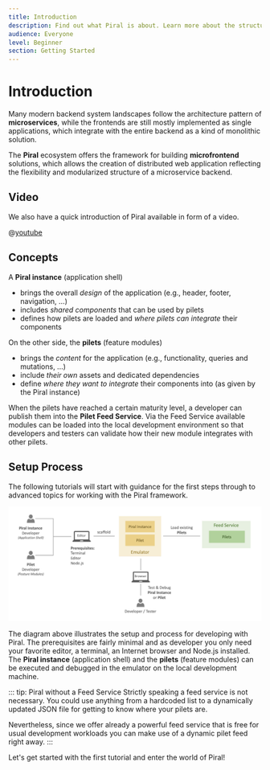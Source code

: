```yaml
---
title: Introduction
description: Find out what Piral is about. Learn more about the structure of our tutorials.
audience: Everyone
level: Beginner
section: Getting Started
---
```


# Introduction

Many modern backend system landscapes follow the architecture pattern of **microservices**, while the frontends are still mostly implemented as single applications, which integrate with the entire backend as a kind of monolithic solution.

The **Piral** ecosystem offers the framework for building **microfrontend** solutions, which allows the creation of distributed web application reflecting the flexibility and modularized structure of a microservice backend.

## Video

We also have a quick introduction of Piral available in form of a video.

@[youtube](https://youtu.be/ltTXWEwhSiY)

## Concepts

A **Piral instance** (application shell)

- brings the overall *design* of the application (e.g., header, footer, navigation, ...)
- includes *shared components* that can be used by pilets
- defines how pilets are loaded and *where pilets can integrate* their components

On the other side, the **pilets** (feature modules)

- brings the *content* for the application (e.g., functionality, queries and mutations, ...)
- include *their own* assets and dedicated dependencies
- define *where they want to integrate* their components into (as given by the Piral instance)

When the pilets have reached a certain maturity level, a developer can publish them into the **Pilet Feed Service**. Via the Feed Service available modules can be loaded into the local development environment so that developers and testers can validate how their new module integrates with other pilets.

## Setup Process

The following tutorials will start with guidance for the first steps through to advanced topics for working with the Piral framework.

![Classic Frontend Monolith](../diagrams/overview.png)

The diagram above illustrates the setup and process for developing with Piral. The prerequisites are fairly minimal and as developer you only need your favorite editor, a terminal, an Internet browser and Node.js installed. The **Piral instance** (application shell) and the **pilets** (feature modules) can be executed and debugged in the emulator on the local development machine.

::: tip: Piral without a Feed Service
Strictly speaking a feed service is not necessary. You could use anything from a hardcoded list to a dynamically updated JSON file for getting to know where your pilets are.

Nevertheless, since we offer already a powerful feed service that is free for usual development workloads you can make use of a dynamic pilet feed right away.
:::

Let's get started with the first tutorial and enter the world of Piral!
